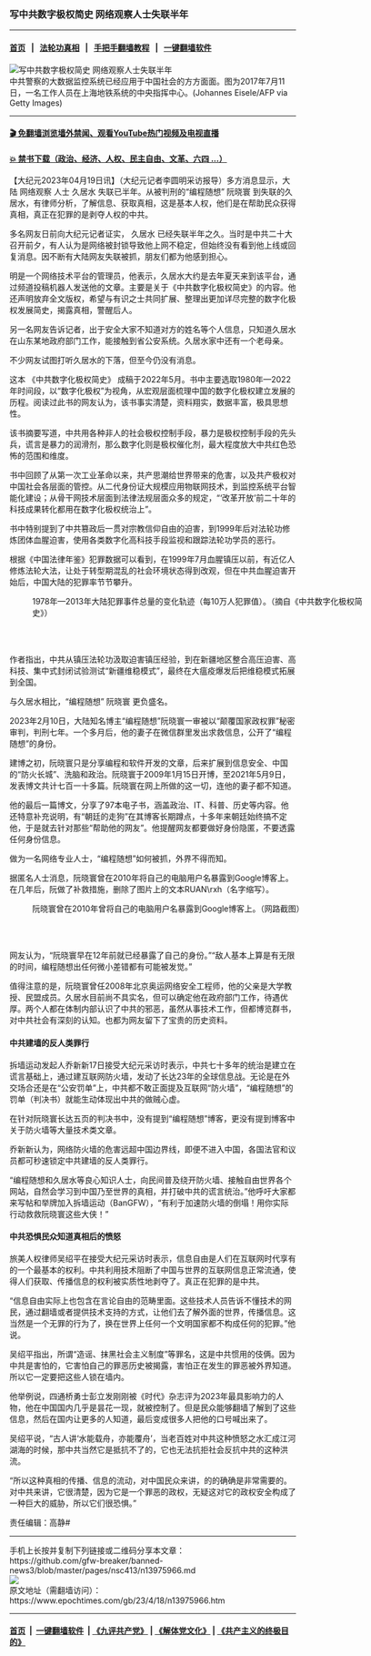 ### 写中共数字极权简史 网络观察人士失联半年
------------------------

#### [首页](https://github.com/gfw-breaker/banned-news3/blob/master/README.md) &nbsp;&nbsp;|&nbsp;&nbsp; [法轮功真相](https://github.com/begood0513/basic/blob/master/README.md)  &nbsp;&nbsp;|&nbsp;&nbsp; [手把手翻墙教程](https://github.com/gfw-breaker/guides/wiki)  &nbsp;&nbsp;|&nbsp;&nbsp; [一键翻墙软件](https://github.com/gfw-breaker/nogfw/blob/master/README.md)  



<div><img alt="写中共数字极权简史 网络观察人士失联半年" class="attachment-djy_600_400 size-djy_600_400 wp-post-image" src="https://i.epochtimes.com/assets/uploads/2023/04/id13976681-GettyImages-819890836-600x400.jpg"/>
<div class="caption">
 中共警察的大数据监控系统已经应用于中国社会的方方面面。图为2017年7月11日，一名工作人员在上海地铁系统的中央指挥中心。(Johannes Eisele/AFP via Getty Images)
</div></div><hr/>

#### [ 🎬  免翻墙浏览墙外禁闻、观看YouTube热门视频及电视直播](https://github.com/gfw-breaker/HelloWorld)

#### [ 💥  禁书下载（政治、经济、人权、民主自由、文革、六四 ...）](https://github.com/gfw-breaker/books/blob/master/README.md)

<div><p>
 【大纪元2023年04月19日讯】（大纪元记者李圆明采访报导）多方消息显示，大陆
 <ok href="https://www.epochtimes.com/gb/tag/%E7%BD%91%E7%BB%9C%E8%A7%82%E5%AF%9F.html">
  网络观察
 </ok>
 人士
 <ok href="https://www.epochtimes.com/gb/tag/%E4%B9%85%E5%B1%85%E6%B0%B4.html">
  久居水
 </ok>
 失联已半年。从被判刑的“编程随想”
 <ok href="https://www.epochtimes.com/gb/tag/%E9%98%AE%E6%99%93%E5%AF%B0.html">
  阮晓寰
 </ok>
 到失联的久居水，有律师分析，了解信息、获取真相，这是基本人权，他们是在帮助民众获得真相，真正在犯罪的是剥夺人权的中共。
</p>
<p>
 多名网友日前向大纪元记者证实，
 <ok href="https://www.epochtimes.com/gb/tag/%E4%B9%85%E5%B1%85%E6%B0%B4.html">
  久居水
 </ok>
 已经失联半年之久。当时是中共二十大召开前夕，有人认为是网络被封锁导致他上网不稳定，但始终没有看到他上线或回复消息。因不断有大陆网友失联被抓，朋友们都为他感到担心。
</p>
<p>
 明是一个网络技术平台的管理员，他表示，久居水大约是去年夏天来到该平台，通过频道投稿机器人发送他的文章。主要是关于《中共数字化极权简史》的内容。他还声明放弃全文版权，希望与有识之士共同扩展、整理出更加详尽完整的数字化极权发展简史，揭露真相，警醒后人。
</p>
<p>
 另一名网友告诉记者，出于安全大家不知道对方的姓名等个人信息，只知道久居水在山东某地政府部门工作，能接触到省公安系统。久居水家中还有一个老母亲。
</p>
<p>
 不少网友试图打听久居水的下落，但至今仍没有消息。
</p>
<p>
 这本
 <ok href="https://i.epochtimes.com/assets/uploads/2023/04/id13976662-f3bdf4a2c207550da4e83978604ba2e0.pdf">
  《中共数字化极权简史》
 </ok>
 成稿于2022年5月。书中主要选取1980年—2022年时间段，以“数字化极权”为视角，从宏观层面梳理中国的数字化极权建立发展的历程。阅读过此书的网友认为，该书事实清楚，资料翔实，数据丰富，极具思想性。
</p>
<p>
 该书摘要写道，中共用各种非人的社会极权控制手段，暴力是极权控制手段的先头兵，谎言是暴力的润滑剂，那么数字化则是极权催化剂，最大程度放大中共红色恐怖的范围和维度。
</p>
<p>
 书中回顾了从第一次工业革命以来，共产思潮给世界带来的危害，以及共产极权对中国社会各层面的管控。从二代身份证大规模应用物联网技术，到监控系统平台智能化建设；从骨干网技术层面到法律法规层面众多的规定，“‘改革开放’前二十年的科技成果转化都用在数字化极权统治上”。
</p>
<p>
 书中特别提到了中共篡政后一贯对宗教信仰自由的迫害，到1999年后对法轮功修炼团体血腥迫害，使用各类数字化高科技手段监视和跟踪法轮功学员的恶行。
</p>
<p>
 根据《中国法律年鉴》犯罪数据可以看到，在1999年7月血腥镇压以前，有近亿人修炼法轮大法，让处于转型期混乱的社会环境状态得到改观，但在中共血腥迫害开始后，中国大陆的犯罪率节节攀升。
</p>
<figure aria-describedby="caption-attachment-13976010" class="wp-caption aligncenter" id="attachment_13976010" style="width: 600px">
 <ok href="https://i.epochtimes.com/assets/uploads/2023/04/id13976010-fzl2FotoJet.jpg" target="_blank">
  <img alt="" class="size-large wp-image-13976010" src="https://i.epochtimes.com/assets/uploads/2023/04/id13976010-fzl2FotoJet-600x400.jpg"/>
 </ok>
 <br/><figcaption class="wp-caption-text" id="caption-attachment-13976010">
  1978年—2013年大陆犯罪事件总量的变化轨迹（每10万人犯罪值）。（摘自《中共数字化极权简史》）
 </figcaption><br/>
</figure><br/>
<p>
 作者指出，中共从镇压法轮功汲取迫害镇压经验，到在新疆地区整合高压迫害、高科技、集中式封闭试验测试“新疆维稳模式”，最终在大瘟疫爆发后把维稳模式拓展到全国。
</p>
<p>
 与久居水相比，“编程随想”
 <ok href="https://www.epochtimes.com/gb/tag/%E9%98%AE%E6%99%93%E5%AF%B0.html">
  阮晓寰
 </ok>
 更负盛名。
</p>
<p>
 2023年2月10日，大陆知名博主“编程随想”阮晓寰一审被以“颠覆国家政权罪”秘密审判，判刑七年。一个多月后，他的妻子在微信群里发出求救信息，公开了“编程随想”的身份。
</p>
<p>
 建博之初，阮晓寰只是分享编程和软件开发的文章，后来扩展到信息安全、中国的“防火长城”、洗脑和政治。阮晓寰于2009年1月15日开博，至2021年5月9日，发表博文共计七百一十多篇。阮晓寰在网上所做的这一切，连他的妻子都不知道。
</p>
<p>
 他的最后一篇博文，分享了97本电子书，涵盖政治、IT、科普、历史等内容。他还特意补充说明，有“朝廷的走狗”在其博客长期蹲点，十多年来朝廷始终搞不定他，于是就去针对那些“帮助他的网友”。他提醒网友都要做好身份隐匿，不要透露任何身份信息。
</p>
<p>
 做为一名网络专业人士，“编程随想”如何被抓，外界不得而知。
</p>
<p>
 据匿名人士消息，阮晓寰曾在2010年将自己的电脑用户名暴露到Google博客上。在几年后，阮做了补救措施，删除了图片上的文本RUAN\rxh（名字缩写）。
</p>
<figure aria-describedby="caption-attachment-13975980" class="wp-caption aligncenter" id="attachment_13975980" style="width: 600px">
 <ok href="https://i.epochtimes.com/assets/uploads/2023/04/id13975980-photo_2023-04-18-18.57.54.jpeg" target="_blank">
  <img alt="" class="size-large wp-image-13975980" src="https://i.epochtimes.com/assets/uploads/2023/04/id13975980-photo_2023-04-18-18.57.54-600x501.jpeg"/>
 </ok>
 <br/><figcaption class="wp-caption-text" id="caption-attachment-13975980">
  阮晓寰曾在2010年曾将自己的电脑用户名暴露到Google博客上。（网路截图）
 </figcaption><br/>
</figure><br/>
<p>
 网友认为，“阮晓寰早在12年前就已经暴露了自己的身份。”“敌人基本上算是有无限的时间，编程随想出任何微小差错都有可能被发觉。”
</p>
<p>
 值得注意的是，阮晓寰曾任2008年北京奥运网络安全工程师，他的父亲是大学教授、民盟成员。久居水目前尚不具实名，但可以确定他在政府部门工作，待遇优厚。两个人都在体制内部认识了中共的邪恶，虽然从事技术工作，但都博览群书，对中共社会有深刻的认知。也都为网友留下了宝贵的历史资料。
</p>
<h4>
 中共建墙的反人类罪行
</h4>
<p>
 拆墙运动发起人乔新新17日接受大纪元采访时表示，中共七十多年的统治是建立在谎言基础上，通过建互联网防火墙，发动了长达23年的全球信息战。无论是在外交场合还是在“公安罚单”上，中共都不敢正面提及互联网“防火墙”，“编程随想”的罚单（判决书）就能生动体现出中共的做贼心虚。
</p>
<p>
 在针对阮晓寰长达五页的判决书中，没有提到“编程随想”博客，更没有提到博客中关于防火墙等大量技术类文章。
</p>
<p>
 乔新新认为，网络防火墙的危害远超中国边界线，即便不进入中国，各国法官和议员都可秒速锁定中共建墙的反人类罪行。
</p>
<p>
 “编程随想和久居水等良心知识人士，向民间普及绕开防火墙、接触自由世界各个网站，自然会学习到中国乃至世界的真相，并打破中共的谎言统治。”他呼吁大家都来写帖和举牌加入拆墙运动（BanGFW），“有利于加速防火墙的倒塌！用你实际行动救救阮晓寰这些大侠！”
</p>
<h4>
 中共恐惧民众知道真相后的愤怒
</h4>
<p>
 旅美人权律师吴绍平在接受大纪元采访时表示，信息自由是人们在互联网时代享有的一个最基本的权利。中共利用技术阻断了中国与世界的互联网信息正常流通，使得人们获取、传播信息的权利被实质性地剥夺了。真正在犯罪的是中共。
</p>
<p>
 “信息自由实际上也包含在言论自由的范畴里面。这些技术人员告诉不懂技术的网民，通过翻墙或者提供技术支持的方式，让他们去了解外面的世界，传播信息。这当然是一个无罪的行为了，换在世界上任何一个文明国家都不构成任何的犯罪。”他说。
</p>
<p>
 吴绍平指出，所谓“造谣、抹黑社会主义制度”等罪名，这是中共惯用的伎俩。因为中共是害怕的，它害怕自己的罪恶历史被揭露，害怕正在发生的罪恶被外界知道。所以它一定要把这些人锁在墙内。
</p>
<p>
 他举例说，四通桥勇士彭立发刚刚被《时代》杂志评为2023年最具影响力的人物，他在中国国内几乎是昙花一现，就被控制了。但是民众能够翻墙了解到了这些信息，然后在国内让更多的人知道，最后变成很多人把他的口号喊出来了。
</p>
<p>
 吴绍平说，“古人讲‘水能载舟，亦能覆舟’，当老百姓对中共这种愤怒之水汇成江河湖海的时候，那中共当然它是抵抗不了的，它也无法抗拒社会反抗中共的这种洪流。
</p>
<p>
 “所以这种真相的传播、信息的流动，对中国民众来讲，的的确确是非常需要的。对中共来讲，它很清楚，因为它是一个罪恶的政权，无疑这对它的政权安全构成了一种巨大的威胁，所以它们很恐惧。”
</p>
<p>
 责任编辑：高静#
</p>
</div>
<hr/>
手机上长按并复制下列链接或二维码分享本文章：<br/>
https://github.com/gfw-breaker/banned-news3/blob/master/pages/nsc413/n13975966.md <br/>
<a href='https://github.com/gfw-breaker/banned-news3/blob/master/pages/nsc413/n13975966.md'><img src='https://github.com/gfw-breaker/banned-news3/blob/master/pages/nsc413/n13975966.md.png'/></a> <br/>
原文地址（需翻墙访问）：https://www.epochtimes.com/gb/23/4/18/n13975966.htm


------------------------
#### [首页](https://github.com/gfw-breaker/banned-news3/blob/master/README.md) &nbsp;|&nbsp; [一键翻墙软件](https://github.com/gfw-breaker/nogfw/blob/master/README.md) &nbsp;| [《九评共产党》](https://github.com/gfw-breaker/9ping.md/blob/master/README.md#九评之一评共产党是什么) | [《解体党文化》](https://github.com/gfw-breaker/jtdwh.md/blob/master/README.md) | [《共产主义的终极目的》](https://github.com/gfw-breaker/gczydzjmd.md/blob/master/README.md)


<img src='http://gfw-breaker.win/banned-news3/pages/nsc413/n13975966.md' width='0px' height='0px'/>